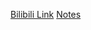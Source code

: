 [Bilibili Link](https://www.bilibili.com/video/BV1F764YmEHA/?vd_source=c801aa3fac0e6e97b0df71f74a8b25bd&__readwiseLocation=)
[Notes](https://sili-math.github.io/notes/LinearAlgebra.pdf)